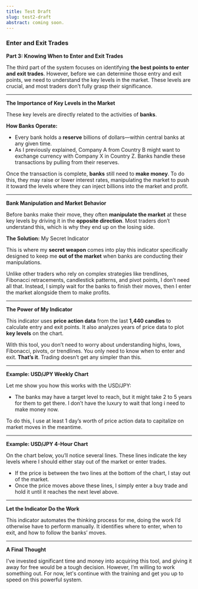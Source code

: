 ```yaml
---
title: Test Draft
slug: test2-draft
abstract: coming soon.
---
```


### Enter and Exit Trades

**Part 3: Knowing When to Enter and Exit Trades**

The third part of the system focuses on identifying **the best points to enter and exit trades**. However, before we can determine those entry and exit points, we need to understand the key levels in the market. These levels are crucial, and most traders don’t fully grasp their significance.

---

**The Importance of Key Levels in the Market**

These key levels are directly related to the activities of **banks**.

**How Banks Operate:**
- Every bank holds a **reserve** billions of dollars—within central banks at any given time.
- As I previously explained, Company A from Country B might want to exchange currency with Company X in Country Z. Banks handle these transactions by pulling from their reserves.


Once the transaction is complete, **banks** still need to **make money**. To do this, they may raise or lower interest rates, manipulating the market to push it toward the levels where they can inject billions into the market and profit.

---

**Bank Manipulation and Market Behavior**

Before banks make their move, they often **manipulate the market** at these key levels by driving it in the **opposite direction**. Most traders don’t understand this, which is why they end up on the losing side.

**The Solution:** My Secret Indicator

This is where my **secret weapon** comes into play this indicator specifically designed to keep me **out of the market** when banks are conducting their manipulations.

Unlike other traders who rely on complex strategies like trendlines, Fibonacci retracements, candlestick patterns, and pivot points, I don’t need all that. Instead, I simply wait for the banks to finish their moves, then I enter the market alongside them to make profits.

---

**The Power of My Indicator**

This indicator uses **price action data** from the last **1,440 candles** to calculate entry and exit points. It also analyzes years of price data to plot **key levels** on the chart.

With this tool, you don’t need to worry about understanding highs, lows, Fibonacci, pivots, or trendlines. You only need to know when to enter and exit. **That’s it**. Trading doesn’t get any simpler than this.

---

**Example: USD/JPY Weekly Chart**

Let me show you how this works with the USD/JPY:

- The banks may have a target level to reach, but it might take 2 to 5 years for them to get there. I don’t have the luxury to wait that long i need to make money now.


To do this, I use at least 1 day’s worth of price action data to capitalize on market moves in the meantime.

---

**Example: USD/JPY 4-Hour Chart**

On the chart below, you’ll notice several lines. These lines indicate the key levels where I should either stay out of the market or enter trades.

- If the price is between the two lines at the bottom of the chart, I stay out of the market.
- Once the price moves above these lines, I simply enter a buy trade and hold it until it reaches the next level above.

---

**Let the Indicator Do the Work**

This indicator automates the thinking process for me, doing the work I’d otherwise have to perform manually. It identifies where to enter, when to exit, and how to follow the banks’ moves.

---


**A Final Thought**

I’ve invested significant time and money into acquiring this tool, and giving it away for free would be a tough decision. However, I’m willing to work something out. For now, let's continue with the training and get you up to speed on this powerful system.
